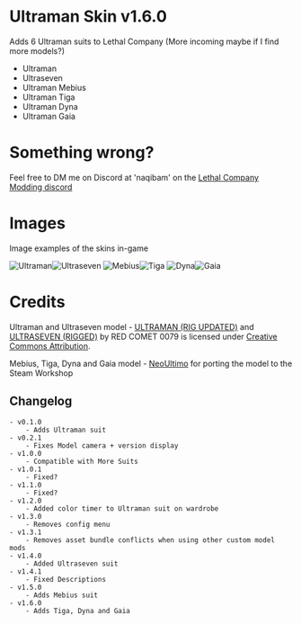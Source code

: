 
# Ultraman Skin v1.6.0
Adds 6 Ultraman suits to Lethal Company (More incoming maybe if I find more models?)
- Ultraman
- Ultraseven
- Ultraman Mebius
- Ultraman Tiga
- Ultraman Dyna
- Ultraman Gaia

# Something wrong?
Feel free to DM me on Discord at 'naqibam' on the [Lethal Company Modding discord](https://discord.gg/lcmod)

# Images
Image examples of the skins in-game

![Ultraman](https://i.imgur.com/DO31utG.png "Ultraman")![Ultraseven](https://i.imgur.com/K1p2jXP.png "Ultraseven")
![Mebius](https://i.imgur.com/kfMHqmU.jpeg "Mebius")![Tiga](https://i.imgur.com/2PzAsN9.jpeg "Tiga")
![Dyna](https://i.imgur.com/W8kldBo.jpeg "Dyna")![Gaia](https://i.imgur.com/AaYcHSl.jpeg "Gaia")


# Credits
Ultraman and Ultraseven model - [ULTRAMAN (RIG UPDATED)](https://skfb.ly/oLOqB) and [ULTRASEVEN (RIGGED)](https://skfb.ly/oLDnR) by RED COMET 0079 is licensed under [Creative Commons Attribution](http://creativecommons.org/licenses/by/4.0/).


Mebius, Tiga, Dyna and Gaia model - [NeoUltimo](https://steamcommunity.com/id/NeoUltimo/myworkshopfiles/?appid=1840) for porting the model to the Steam Workshop

## Changelog
	- v0.1.0
		- Adds Ultraman suit
	- v0.2.1
		- Fixes Model camera + version display
	- v1.0.0
		- Compatible with More Suits
	- v1.0.1
		- Fixed?
	- v1.1.0
		- Fixed?
	- v1.2.0
		- Added color timer to Ultraman suit on wardrobe
	- v1.3.0
		- Removes config menu
	- v1.3.1
		- Removes asset bundle conflicts when using other custom model mods
	- v1.4.0
		- Added Ultraseven suit
	- v1.4.1
		- Fixed Descriptions
	- v1.5.0
		- Adds Mebius suit
	- v1.6.0
		- Adds Tiga, Dyna and Gaia
